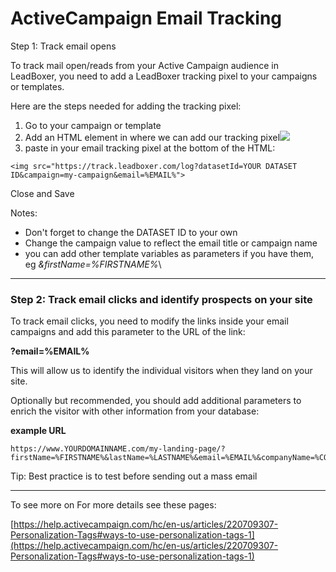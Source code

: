 # ActiveCampaign Email Tracking

Step 1: Track email opens

To track mail open/reads from your Active Campaign audience in LeadBoxer, you need to add a LeadBoxer tracking pixel to your campaigns or templates.&#x20;

Here are the steps needed for adding the tracking pixel:

1. Go to your campaign or template
2. Add an HTML element in where we can add our tracking pixel![](https://d33v4339jhl8k0.cloudfront.net/docs/assets/565e1cb7c697915b26a5c214/images/61deaad91adf855680c78f5b/file-3uixi9QVzq.png)
3. paste in your email tracking pixel at the bottom of the HTML:

```
<img src="https://track.leadboxer.com/log?datasetId=YOUR DATASET ID&campaign=my-campaign&email=%EMAIL%">
```

Close and Save

Notes:

* Don't forget to change the DATASET ID to your own
* Change the campaign value to reflect the email title or campaign name&#x20;
* you can add other template variables as parameters if you have them, eg _\&firstName=%FIRSTNAME%_\


***

### Step 2: Track email clicks and identify prospects on your site

To track email clicks, you need to modify the links inside your email campaigns and add this parameter to the URL of the link:

**?email=%EMAIL%**

This will allow us to identify the individual visitors when they land on your site.

Optionally but recommended, you should add additional parameters to enrich the visitor with other information from your database:

**example URL**

```
https://www.YOURDOMAINNAME.com/my-landing-page/?firstName=%FIRSTNAME%&lastName=%LASTNAME%&email=%EMAIL%&companyName=%COMPANYNAME%
```

Tip: Best practice is to test before sending out a mass email

***

To see more on For more details see these pages:

[https://help.activecampaign.com/hc/en-us/articles/220709307-Personalization-Tags#ways-to-use-personalization-tags-1](https://help.activecampaign.com/hc/en-us/articles/220709307-Personalization-Tags#ways-to-use-personalization-tags-1)
